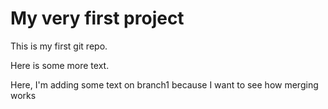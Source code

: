 # My very first project

This is my first git repo.

Here is some more text.

Here, I'm adding some text on branch1 because I want to see how merging works
